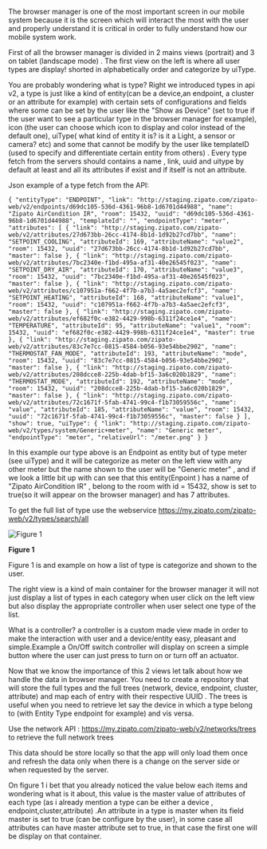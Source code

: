 
The browser manager is one of the most important screen in our mobile system because it is the screen which will interact the most with the user and properly understand it is critical in order to fully understand how our mobile system work. 

First of all the browser manager is divided in 2 mains views (portrait) and 3 on tablet (landscape mode) . 
The first view on the left is where all user types are display! shorted in alphabetically order and categorize by uiType. 

You are probably wondering what is type? Right we introduced types in api v2, a type is just like a kind of entity(can be a device,an endpoint, a cluster  or an attribute for example) with certain sets of configurations and fields where some can be set by the user like the "Show as Device" (set to true if the user want to see a particular type in the browser manager for example), icon (the user can choose which icon to display and color instead of the default one), uiType( what kind of entity it is? is it a Light, a sensor or camera? etc) and some that cannot be modify by the user like templateID (used to specify and differentiate certain entity from others) . Every type  fetch from the servers should contains a name , link, uuid and uitype by default at least and  all its attributes if exist and if itself is not an attribute. 

Json example of a type fetch from the API: 
 
```{ "entityType": "ENDPOINT", "link": "http://staging.zipato.com/zipato-web/v2/endpoints/d69dc105-536d-4361-96b8-1d6701d44988", "name": "Zipato AirCondition IR", "room": 15432, "uuid": "d69dc105-536d-4361-96b8-1d6701d44988", "templateId": "", "endpointType": "meter", "attributes": [ { "link": "http://staging.zipato.com/zipato-web/v2/attributes/27d673bb-26cc-4174-8b1d-1d92b27cd7bb", "name": "SETPOINT_COOLING", "attributeId": 169, "attributeName": "value2", "room": 15432, "uuid": "27d673bb-26cc-4174-8b1d-1d92b27cd7bb", "master": false }, { "link": "http://staging.zipato.com/zipato-web/v2/attributes/7bc2340e-f1bd-495a-af31-40e26545f023", "name": "SETPOINT_DRY_AIR", "attributeId": 170, "attributeName": "value3", "room": 15432, "uuid": "7bc2340e-f1bd-495a-af31-40e26545f023", "master": false }, { "link": "http://staging.zipato.com/zipato-web/v2/attributes/c107951a-f662-4f7b-a7b3-4a5aec2efcf3", "name": "SETPOINT_HEATING", "attributeId": 168, "attributeName": "value1", "room": 15432, "uuid": "c107951a-f662-4f7b-a7b3-4a5aec2efcf3", "master": false }, { "link": "http://staging.zipato.com/zipato-web/v2/attributes/ef682f0c-e382-4429-998b-6311f24ce1e4", "name": "TEMPERATURE", "attributeId": 95, "attributeName": "value1", "room": 15432, "uuid": "ef682f0c-e382-4429-998b-6311f24ce1e4", "master": true }, { "link": "http://staging.zipato.com/zipato-web/v2/attributes/83c7e7cc-0815-4584-b056-93e54bbe2902", "name": "THERMOSTAT_FAN_MODE", "attributeId": 193, "attributeName": "mode", "room": 15432, "uuid": "83c7e7cc-0815-4584-b056-93e54bbe2902", "master": false }, { "link": "http://staging.zipato.com/zipato-web/v2/attributes/208dcce8-225b-4dab-bf15-3a6c020b1829", "name": "THERMOSTAT_MODE", "attributeId": 192, "attributeName": "mode", "room": 15432, "uuid": "208dcce8-225b-4dab-bf15-3a6c020b1829", "master": false }, { "link": "http://staging.zipato.com/zipato-web/v2/attributes/72c1671f-5fab-4741-99c4-f1b73059556c", "name": "value", "attributeId": 185, "attributeName": "value", "room": 15432, "uuid": "72c1671f-5fab-4741-99c4-f1b73059556c", "master": false } ], "show": true, "uiType": { "link": "http://staging.zipato.com/zipato-web/v2/types/system/Generic+meter", "name": "Generic meter", "endpointType": "meter", "relativeUrl": "/meter.png" } } ```

In this example our type above is  an Endpoint as entity but of type meter (see uiType) and it will be categorize as meter on the left view with any other meter but the name shown to the user will be "Generic meter" , and if we look a little bit up with can see that this entity(Enpoint ) has a name  of "Zipato AirCondition IR" , belong to the room with id = 15432, show is set to true(so it will appear on the browser manager) and has 7 attributes. 

To get the full list of type use the webservice https://my.zipato.com/zipato-web/v2/types/search/all 
 
![Figure 1](https://ca352418-a-15d1cd11-s-sites.googlegroups.com/a/3plus.hr/mobile/api/Screenshot_2014-12-11-17-13-53.png?attachauth=ANoY7coneVyYYzuklcZP6JQXsbJQHpoit6Uswo1nGmNhiLXb4XHulVIpi35JGUX7ZznjGdfiFISDuaVNwTIxHLurQkETmrdDcPmt3bcWIzgCz5hy26sEAny5lJ69wVxwfVYHaj6bSKKKvRze2apm5WRg6vi8JRT0XA_Agm8J-KcrRMqGkaVcHpNu-mn2zImMDdh5zbPdfSGM9v1REQpbV7NYec6p7dwsfvC082oe6-FakKikud3Luxw%3D&attredirects=0)

 **Figure 1**
 
Figure 1 is and example on how a list of type is categorize and shown to the user. 

The right view is a kind of main container for the browser manager it will not just display a list of types in each category when user click on the left view but also display the appropriate controller when user select one type of the list.  

What is a controller? a controller is a custom made view made in order to make the interaction with user and a device/entity easy, pleasant and simple.Example a On/Off switch controller will display on screen a simple button where the user can  just press to turn on or turn off an actuator. 

Now that we know the importance of this 2 views let talk about how we handle the data in browser manager. 
You need to create a repository that will store the full types and the full trees (network, device, endpoint, cluster, attribute) and map each of entry with their respective UUID . The trees is useful when you need to retrieve let say the device in which a type belong to (with Entity Type endpoint for example) and vis versa. 

Use the network API : https://my.zipato.com/zipato-web/v2/networks/trees  to retrieve the full network trees 

This data should be store locally so that the app will only load them once and refresh the data only when there is a change on the server side or when requested by the server. 

On figure 1 i bet that you already noticed the value below each items and wondering what is it about, this value is the master value of attributes of each type (as i already mention a type can be either a device , endpoint,cluster,attribute) .An attribute in a type is master when its field master is set to true (can be configure by the user), in some case all attributes can have master attribute set to true, in that case the first one will be display on that container. 
